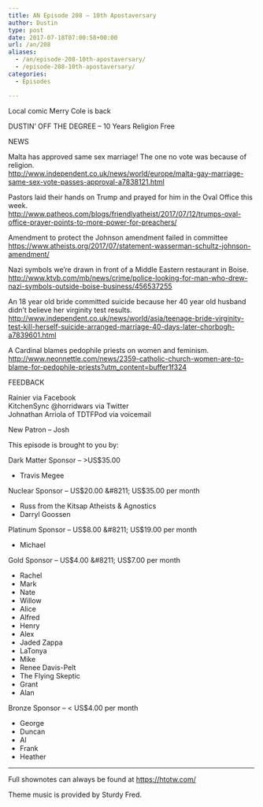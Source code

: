 ```yaml
---
title: AN Episode 208 – 10th Apostaversary
author: Dustin
type: post
date: 2017-07-18T07:00:58+00:00
url: /an/208
aliases:
  - /an/episode-208-10th-apostaversary/
  - /episode-208-10th-apostaversary/
categories:
  - Episodes

---
```

<div id="buzzsprout-player-10552901"></div><script src="https://www.buzzsprout.com/1983601/10552901-episode-208-10th-apostaversary.js?container_id=buzzsprout-player-10552901&player=small" type="text/javascript" charset="utf-8"></script>

Local comic Merry Cole is back

<!--more-->

DUSTIN’ OFF THE DEGREE &#8211; 10 Years Religion Free

NEWS

Malta has approved same sex marriage! The one no vote was because of religion.  
<http://www.independent.co.uk/news/world/europe/malta-gay-marriage-same-sex-vote-passes-approval-a7838121.html>

Pastors laid their hands on Trump and prayed for him in the Oval Office this week.  
 <http://www.patheos.com/blogs/friendlyatheist/2017/07/12/trumps-oval-office-prayer-points-to-more-power-for-preachers/>

Amendment to protect the Johnson amendment failed in committee  
 <https://www.atheists.org/2017/07/statement-wasserman-schultz-johnson-amendment/>

Nazi symbols we&#8217;re drawn in front of a Middle Eastern restaurant in Boise.  
 <http://www.ktvb.com/mb/news/crime/police-looking-for-man-who-drew-nazi-symbols-outside-boise-business/456537255>

An 18 year old bride committed suicide because her 40 year old husband didn&#8217;t believe her virginity test results.  
 <http://www.independent.co.uk/news/world/asia/teenage-bride-virginity-test-kill-herself-suicide-arranged-marriage-40-days-later-chorbogh-a7839601.html>

A Cardinal blames pedophile priests on women and feminism.  
 <http://www.neonnettle.com/news/2359-catholic-church-women-are-to-blame-for-pedophile-priests?utm_content=buffer1f324>

FEEDBACK

Rainier via Facebook  
KitchenSync @horridwars via Twitter  
Johnathan Arriola of TDTFPod via voicemail

New Patron &#8211; Josh

This episode is brought to you by:

Dark Matter Sponsor &#8211; >US$35.00  
* Travis Megee  

Nuclear Sponsor &#8211; US$20.00 &#8211; US$35.00 per month  
* Russ from the Kitsap Atheists & Agnostics  
* Darryl Goossen  

Platinum Sponsor &#8211; US$8.00 &#8211; US$19.00 per month  
* Michael  

Gold Sponsor &#8211; US$4.00 &#8211; US$7.00 per month  
* Rachel  
* Mark  
* Nate  
* Willow  
* Alice  
* Alfred  
* Henry  
* Alex  
* Jaded Zappa  
* LaTonya  
* Mike  
* Renee Davis-Pelt  
* The Flying Skeptic  
* Grant  
* Alan  

Bronze Sponsor &#8211; < US$4.00 per month  
* George  
* Duncan  
* Al  
* Frank  
* Heather

<hr width="500" />

Full shownotes can always be found at <https://htotw.com/>  

Theme music is provided by Sturdy Fred.